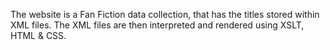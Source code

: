 The website is a Fan Fiction data collection, that has the titles stored within XML files. The XML files are then interpreted and rendered using XSLT, HTML & CSS.

